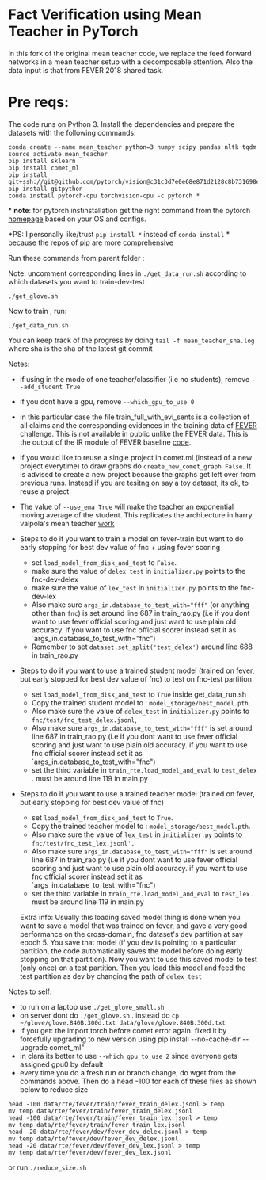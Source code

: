  
# Fact Verification using Mean Teacher in PyTorch

In this fork of the original mean teacher code, we replace the feed forward networks in a mean teacher setup with 
 a decomposable attention. Also the data input is that from FEVER 2018 shared task.
 
# Pre reqs:
 
 The code runs on Python 3. Install the dependencies and prepare the datasets with the following commands:

```
conda create --name mean_teacher python=3 numpy scipy pandas nltk tqdm
source activate mean_teacher
pip install sklearn
pip install comet_ml
pip install git+ssh://git@github.com/pytorch/vision@c31c3d7e0e68e871d2128c8b731698ed3b11b119
pip install gitpython
conda install pytorch-cpu torchvision-cpu -c pytorch *
```
\* **note**: for pytorch instinstallation get the right command from the pytorch [homepage](https://pytorch.org/) based on your OS and configs.

*PS: I personally like/trust `pip install *` instead of `conda install` * because the repos of pip are more comprehensive



Run these commands from parent folder :

Note: uncomment corresponding lines in `./get_data_run.sh` according to which datasets you want to train-dev-test

```
./get_glove.sh
```

Now to train , run:

```
./get_data_run.sh
```
You can keep track of the progress by doing `tail -f mean_teacher_sha.log` where sha is the sha of the latest git commit

Notes: 
- if using in the mode of one teacher/classifier (i.e no students), remove `--add_student True`
- if you dont have a gpu, remove `--which_gpu_to_use 0`
- in this particular case the file train_full_with_evi_sents is a collection of all claims and the corresponding
 evidences in the training data of [FEVER](http://fever.ai/) challenge. This is not available in public unlike the FEVER data. 
 This is the output of the IR module of FEVER baseline [code](http://fever.ai/task.html).
- if you would like to reuse a single project in comet.ml (instead of a new project everytime)
 to draw graphs do  `create_new_comet_graph False`. It is advised to create a new project because the graphs get left over from previous runs. Instead if you are tesitng on say a toy dataset, its ok, to reuse a project.
- The value of `--use_ema True` will make the teacher an exponential moving average of the student. This replicates the architecture in harry valpola's mean teacher [work](https://papers.nips.cc/paper/6719-mean-teachers-are-better-role-models-weight-averaged-consistency-targets-improve-semi-supervised-deep-learning-results.pdf)


- Steps to do if you want to train a model on fever-train but want to do early  stopping for best dev value of fnc + using fever scoring
    - set `load_model_from_disk_and_test` to `False`.  
    - make sure the value of `delex_test` in `initializer.py` points to the fnc-dev-delex
    - make sure the value of `lex_test` in `initializer.py` points to the fnc-dev-lex
    - Also make sure `args_in.database_to_test_with="fff"` (or anything other than `fnc`) is set around line 687 in train_rao.py
     (i.e if you dont want to use fever official scoring
    and just want to use plain old accuracy. if you want to use fnc official scorer instead set it as `args_in.database_to_test_with="fnc")
    - Remember to set `dataset.set_split('test_delex')` around line 688 in train_rao.py


- Steps to do if you want to use a trained student model (trained on fever, but early stopped for best dev value of fnc) to test on fnc-test partition
    - set `load_model_from_disk_and_test` to `True` inside get_data_run.sh
    - Copy the trained student model to :  `model_storage/best_model.pth`. 
    - Also make sure the value of `delex_test` in `initializer.py` points to `fnc/test/fnc_test_delex.jsonl`,
    - Also make sure `args_in.database_to_test_with="fff"` is set around line 687 in train_rao.py (i.e if you dont want to use fever official scoring
    and just want to use plain old accuracy. if you want to use fnc official scorer instead set it as `args_in.database_to_test_with="fnc")
    - set the third variable in `train_rte.load_model_and_eval` to `test_delex` . must be around line 119 in main.py
    
- Steps to do if you want to use a trained teacher model (trained on fever, but early stopping for best dev value of fnc)

    - set `load_model_from_disk_and_test` to `True`. 
    - Copy the trained teacher model to :  `model_storage/best_model.pth`. 
    - Also make sure the value of `lex_test` in `initializer.py` points to `fnc/test/fnc_test_lex.jsonl',` 
    - Also make sure `args_in.database_to_test_with="fff"` is set around line 687 in train_rao.py (i.e if you dont want to use fever official scoring
    and just want to use plain old accuracy. if you want to use fnc official scorer instead set it as `args_in.database_to_test_with="fnc")
    - set the third variable in `train_rte.load_model_and_eval` to `test_lex` . must be around line 119 in main.py
    

   Extra info:  Usually this loading saved model
thing is done when you want to save a model that was trained on fever, and gave a very good performance on the cross-domain, fnc dataset's dev partition at say epoch 5. You save that model (if you dev is pointing to a particular partition, the code automatically saves the model before 
doing early stopping on that partition). Now you want to use this saved model to test (only once) on a test partition. Then you load this model and feed the test partition as dev by changing the path of `delex_test`  


Notes to self:
- to run on a laptop use `./get_glove_small.sh`
- on server dont do `./get_glove.sh` . instead do `cp ~/glove/glove.840B.300d.txt data/glove/glove.840B.300d.txt` 
- If you get: the import torch before comet error again. fixed it by forcefully upgrading to new version using pip install --no-cache-dir --upgrade comet_ml"
- in clara its better to use `--which_gpu_to_use 2` since everyone gets assigned gpu0 by default
- every time you do a fresh run or branch change, do wget from the commands above. Then do a head -100 for each of these files as shown below to reduce size
```
head -100 data/rte/fever/train/fever_train_delex.jsonl > temp
mv temp data/rte/fever/train/fever_train_delex.jsonl
head -100 data/rte/fever/train/fever_train_lex.jsonl > temp
mv temp data/rte/fever/train/fever_train_lex.jsonl
head -20 data/rte/fever/dev/fever_dev_delex.jsonl > temp
mv temp data/rte/fever/dev/fever_dev_delex.jsonl
head -20 data/rte/fever/dev/fever_dev_lex.jsonl > temp
mv temp data/rte/fever/dev/fever_dev_lex.jsonl

```

or run `./reduce_size.sh`
